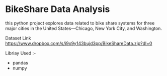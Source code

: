 # BikeShare Data Analysis 
this python project explores data related to bike share systems for three major cities in the United States—Chicago, New York City, and Washington. 

Dataset Link
https://www.dropbox.com/s/i9x9y143bujd3pp/BikeShareData.zip?dl=0

Libriay Used :- 

- pandas
- numpy